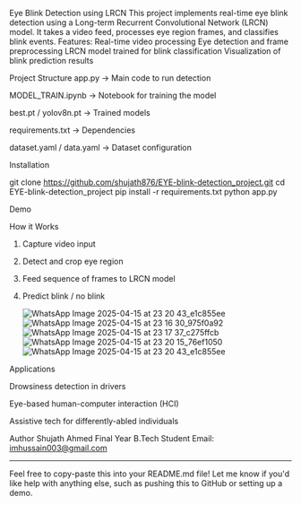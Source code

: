 Eye Blink Detection using LRCN
This project implements real-time eye blink detection using a Long-term Recurrent Convolutional Network (LRCN) model. It takes a video feed, processes eye region frames, and classifies blink events.
Features:
Real-time video processing
Eye detection and frame preprocessing
LRCN model trained for blink classification
Visualization of blink prediction results

Project Structure
app.py                  → Main code to run detection

MODEL_TRAIN.ipynb       → Notebook for training the model

best.pt / yolov8n.pt    → Trained models

requirements.txt        → Dependencies

dataset.yaml / data.yaml → Dataset configuration


Installation

git clone https://github.com/shujath876/EYE-blink-detection_project.git
cd EYE-blink-detection_project
pip install -r requirements.txt
python app.py

Demo

How it Works

1. Capture video input

2. Detect and crop eye region

3. Feed sequence of frames to LRCN model

4. Predict blink / no blink

   ![WhatsApp Image 2025-04-15 at 23 20 43_e1c855ee](https://github.com/user-attachments/assets/0cce795d-48c3-483c-afb4-4a004336642f)![WhatsApp Image 2025-04-15 at 23 16 30_975f0a92](https://github.com/user-attachments/assets/c95823ce-4b91-440e-b73d-828e9adafceb)
![WhatsApp Image 2025-04-15 at 23 17 37_c275ffcb](https://github.com/user-attachments/assets/b21ffe76-3b8f-449f-a970-cc8cc9172d93)
![WhatsApp Image 2025-04-15 at 23 20 15_76ef1050](https://github.com/user-attachments/assets/cbbc578b-059b-4c62-8ffb-68c3d981bde8)
![WhatsApp Image 2025-04-15 at 23 20 43_e1c855ee](https://github.com/user-attachments/assets/01a96d06-5a0e-44d3-a963-4ea37396d6d5)


Applications

Drowsiness detection in drivers

Eye-based human-computer interaction (HCI)

Assistive tech for differently-abled individuals

Author
Shujath Ahmed
Final Year B.Tech Student
 Email: imhussain003@gmail.com


---

Feel free to copy-paste this into your README.md file! Let me know if you'd like help with anything else, such as pushing this to GitHub or setting up a demo.
